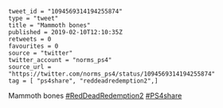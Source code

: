 ```
tweet_id = "1094569314194255874"
type = "tweet"
title = "Mammoth bones"
published = 2019-02-10T12:10:35Z
retweets = 0
favourites = 0
source = "twitter"
twitter_account = "norms_ps4"
source_url = "https://twitter.com/norms_ps4/status/1094569314194255874"
tag = [ "ps4share", "reddeadredemption2",]
```

Mammoth bones [#RedDeadRedemption2](/tags/reddeadredemption2/) [#PS4share](/tags/ps4share/)

<p class='image'><img src='http://mnf.m17s.net/2019/02/10/DzCw_QwX0AEedgs.jpg' alt=''></p>

